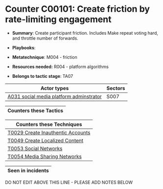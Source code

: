 # Counter C00101: Create friction by rate-limiting engagement

* **Summary**: Create participant friction.  Includes Make repeat voting hard, and throttle number of forwards. 

* **Playbooks**: 

* **Metatechnique**: M004 - friction

* **Resources needed:** R004 - platform algorithms

* **Belongs to tactic stage**: TA07


| Actor types | Sectors |
| ----------- | ------- |
| [A031 social media platform adminstrator](../generated_pages/actortypes/A031.md) | S007 |



| Counters these Tactics |
| ---------------------- |



| Counters these Techniques |
| ------------------------- |
| [T0029 Create Inauthentic Accounts](../generated_pages/techniques/T0029.md) |
| [T0049 Create Localized Content](../generated_pages/techniques/T0049.md) |
| [T0053 Social Networks](../generated_pages/techniques/T0053.md) |
| [T0054 Media Sharing Networks](../generated_pages/techniques/T0054.md) |



| Seen in incidents |
| ----------------- |


DO NOT EDIT ABOVE THIS LINE - PLEASE ADD NOTES BELOW